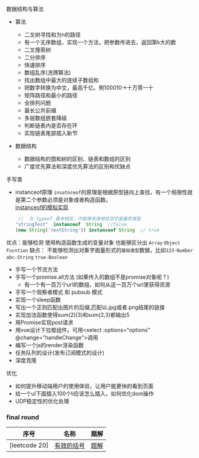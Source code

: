 
数据结构与算法
* 算法
    * 二叉树寻找和为n的路径
    * 有一个无序数组，实现一个方法，把参数传进去，返回第k大的数 
    * 二叉搜索树
    * 二分排序 
    * 快速排序
    * 数组乱序(洗牌算法)
    * 找出数组中最大的连续子数组和
    * 把数字转换为中文，最高千亿。例100010->十万零一十
    * 矩阵路径和最小的路径
    * 全排列问题
    * 最长公共前缀
    * 多层数组嵌套降级
    * 判断链表内是否存在环
    * 实现链表尾部插入新节

* 数据结构
    * 数据结构的图和树的区别、链表和数组的区别
    * 广度优先算法和深度优先算法的区别和优缺点


手写类
* instanceof原理
    `insatnceof`的原理是根据原型链向上查找，有一个局限性就是第二个参数必须是对象或者构造函数。     
    [instanceof的模拟实现](/algorithm/instanceof.js)
    ```js
     //  与 typeof 基本相反，不能够有效地检测字面量的类型
    "stringTest"  instanceof  String  //false
    (new String('testString')) instanceof String  // true
    ```
优点：能够检测 使用构造函数生成的变量对象   也能够区分出 `Array` `Object`  `Fucntion`
缺点： 不能够检测出对象字面量形式的`基础类型`数据，比如`123-Number` `abc-String`  `true-Boolean`  
* 手写一个节流方法
* 手写一个promise.all方法 (如果传入的数组不是promise对象呢？)
  * 有一个有一百万个url的数组，如何从这一百万个url里获得资源
* 手写一个观察者模式 和 pubsub 模式
* 实现一个sleep函数
* 写出一个正则匹配出图片的后缀,匹配以.jpg或者.png结尾的链接
* 实现加法函数使得sum(2)(3)和sum(2,3)都输出5
* 用Promise实现post请求
* 用vue设计下拉框组件。可用<select :options="options" @change="handleChange">调用 
* 编写一个js的render渲染函数 
* 任务队列的设计(发布订阅模式的设计)
* 深度克隆

优化
* 如何提升移动端用户的使用体验，让用户能更快的看到页面
* 给一个ul下面插入100个li应该怎么插入，如何优化dom操作
* UDP稳定性的优化处理





### final round
| 序号 | 名称 | 题解 |
| --- | --- | --- |
| [leetcode 20] | [有效的括号](https://leetcode-cn.com/problems/valid-parentheses/submissions/)  | [题解](/question/valid-parentheses/index.ts) |

 